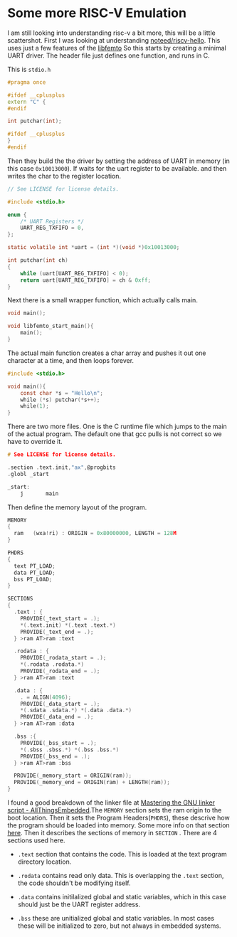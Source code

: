 # Some more RISC-V Emulation

I am still looking into understanding risc-v a bit more, this will be a little scattershot. First I was looking at understanding [noteed/riscv-hello](https://github.com/noteed/riscv-hello-c/tree/master). This uses just a few features of the [libfemto](https://github.com/michaeljclark/riscv-probe/tree/master/libfemto/std) So this starts by creating a minimal UART driver. The header file just defines one function, and runs in C.

This is `stdio.h`

```cpp
#pragma once

#ifdef __cplusplus
extern "C" {
#endif

int putchar(int);

#ifdef __cplusplus
}
#endif
```

Then they build the the driver by setting the address of UART in memory (in this case `0x10013000`). If waits for the uart register to be available. and then writes the char to the register location.

```c
// See LICENSE for license details.

#include <stdio.h>

enum {
    /* UART Registers */
    UART_REG_TXFIFO = 0,
};

static volatile int *uart = (int *)(void *)0x10013000;

int putchar(int ch)
{
    while (uart[UART_REG_TXFIFO] < 0);
    return uart[UART_REG_TXFIFO] = ch & 0xff;
}
```

Next there is a small wrapper function, which actually calls main.

```c
void main();

void libfemto_start_main(){
    main();
}
```

The actual main function creates a char array and pushes it out one character at a time, and then loops forever.

```c
#include <stdio.h>

void main(){
    const char *s = "Hello\n";
    while (*s) putchar(*s++);
    while(1);
}
```

There are two more files. One is the C runtime file which jumps to the main of the actual program. The default one that gcc pulls is not correct so we have to override it.

```c
# See LICENSE for license details.

.section .text.init,"ax",@progbits
.globl _start

_start:
    j       main
```

Then define the memory layout of the program. 

```c
MEMORY
{
  ram   (wxa!ri) : ORIGIN = 0x80000000, LENGTH = 128M
}

PHDRS
{
  text PT_LOAD;
  data PT_LOAD;
  bss PT_LOAD;
}

SECTIONS
{
  .text : {
    PROVIDE(_text_start = .);
    *(.text.init) *(.text .text.*)
    PROVIDE(_text_end = .);
  } >ram AT>ram :text

  .rodata : {
    PROVIDE(_rodata_start = .);
    *(.rodata .rodata.*)
    PROVIDE(_rodata_end = .);
  } >ram AT>ram :text

  .data : {
    . = ALIGN(4096);
    PROVIDE(_data_start = .);
    *(.sdata .sdata.*) *(.data .data.*)
    PROVIDE(_data_end = .);
  } >ram AT>ram :data

  .bss :{
    PROVIDE(_bss_start = .);
    *(.sbss .sbss.*) *(.bss .bss.*)
    PROVIDE(_bss_end = .);
  } >ram AT>ram :bss

  PROVIDE(_memory_start = ORIGIN(ram));
  PROVIDE(_memory_end = ORIGIN(ram) + LENGTH(ram));
}
```

I found a good breakdown of the linker file at [Mastering the GNU linker script - AllThingsEmbedded](https://allthingsembedded.com/post/2020-04-11-mastering-the-gnu-linker-script/).The `MEMORY` section sets the ram origin to the boot location. Then it sets the Program Headers(`PHDRS`), these descrive how the program should be loaded into memory. Some more info on that section [here](https://ftp.gnu.org/old-gnu/Manuals/ld-2.9.1/html_node/ld_23.html). Then it describes the sections of memory in `SECTION` . There are 4 sections used here.

- `.text` section that contains the code. This is loaded at the text program directory location.

- `.rodata` contains read only data. This is overlapping the `.text` section, the code shouldn't be modifying itself.

- `.data` contains initilalized global and static variables, which in this case should just be the UART register address.

- `.bss` these are unitialized global and static variables. In most cases these will be initialized to zero, but not always in embedded systems.
